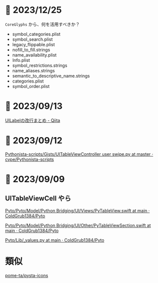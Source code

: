 # 📝 2023/12/25

`CoreGlyphs` から、何を活用すべきか？

- symbol_categories.plist
- symbol_search.plist
- legacy_flippable.plist
- nofill_to_fill.strings
- name_availability.plist
- Info.plist
- symbol_restrictions.strings
- name_aliases.strings
- semantic_to_descriptive_name.strings
- categories.plist
- symbol_order.plist



# 📝 2023/09/13

[UILabelの改行まとめ - Qiita](https://qiita.com/Nonchalant/items/f47736ab4ce117342147)

# 📝 2023/09/12


[Pythonista-scripts/Gists/UITableViewController user swipe.py at master · cvpe/Pythonista-scripts](https://github.com/cvpe/Pythonista-scripts/blob/master/Gists/UITableViewController%20user%20swipe.py)



# 📝 2023/09/09

## UITableViewCell やら

[Pyto/Pyto/Model/Python Bridging/UI/Views/PyTableView.swift at main · ColdGrub1384/Pyto](https://github.com/ColdGrub1384/Pyto/blob/main/Pyto/Model/Python%20Bridging/UI/Views/PyTableView.swift)


[Pyto/Pyto/Model/Python Bridging/UI/Other/PyTableViewSection.swift at main · ColdGrub1384/Pyto](https://github.com/ColdGrub1384/Pyto/blob/main/Pyto/Model/Python%20Bridging/UI/Other/PyTableViewSection.swift)


[Pyto/Lib/_values.py at main · ColdGrub1384/Pyto](https://github.com/ColdGrub1384/Pyto/blob/main/Lib/_values.py)



# 類似


[pome-ta/pysta-icons](https://github.com/pome-ta/pysta-icons)
